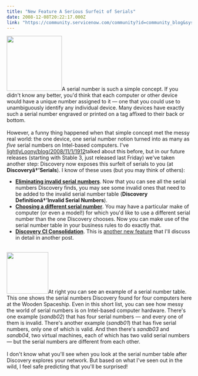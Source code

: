 ```yaml
---
title: "New Feature A Serious Surfeit of Serials"
date: 2008-12-08T20:22:17.000Z
link: "https://community.servicenow.com/community?id=community_blog&sys_id=275c6aa1dbd0dbc01dcaf3231f96197e"
---
```

<p><img  alt="" class="jive-image" src="0db3e986db90df048c8ef4621f9619fc.iix" style="width: auto; height: 150px;" />A serial number is such a simple concept. If you didn't know any better, you'd think that each computer or other device would have a unique number assigned to it — one that you could use to unambiguously identify any individual device. Many devices have exactly such a serial number engraved or printed on a tag affixed to their back or bottom.<br /><br />However, a funny thing happened when that simple concept met the messy real world: the one device, one serial number notion turned into as many as <i>five</i> serial numbers on Intel-based computers. I've <a title="lightlyLoony/blog/2008/11/1/1912" href="/community?id=community_blog&sys_id=0b6d2e29dbd0dbc01dcaf3231f9619d7" />lightlyLoony/blog/2008/11/1/1912</a>talked about this before, but in our future releases (starting with Stable 3, just released last Friday) we've taken another step: Discovery now exposes this surfeit of serials to you (at <b>Discoveryâ†’Serials</b>).<!--break--> I know of these uses (but you may think of others):<br /><ul><li><u><b>Eliminating invalid serial numbers</b></u>. Now that you can see all the serial numbers Discovery finds, you may see some invalid ones that need to be added to the invalid serial number table (<b>Discovery Definitionâ†’Invalid Serial Numbers</b>).</li><li><u><b>Choosing a different serial number</b></u>. You may have a particular make of computer (or even a model!) for which you'd like to use a different serial number than the one Discovery chooses. Now you can make use of the serial number table in your business rules to do exactly that.</li><li><u><b>Discovery CI Consolidation</b></u>. This is <a title="ki.service-now.com/index.php?title=Discovery_CI_Consolidation" href="http://wiki.service-now.com/index.php?title=Discovery_CI_Consolidation">another new feature</a> that I'll discuss in detail in another post.</li></ul><br /><img  alt="" class="jive-image" src="cb8f78c6db909f048c8ef4621f96196c.iix" style="width: auto; height: 113px;" />At right you can see an example of a serial number table. This one shows the serial numbers Discovery found for four computers here at the Wooden Spaceship. Even in this short list, you can see how messy the world of serial numbers is on Intel-based computer hardware. There's one example (<i>sandb02</i>) that has four serial numbers — and every one of them is invalid. There's another example (<i>sandb01</i>) that has five serial numbers, only one of which is valid. And then there's <i>sandb03</i> and <i>sandb04</i>, two virtual machines, each of which has two valid serial numbers — but the serial numbers are different from each other.<br /><br />I don't know what you'll see when you look at the serial number table after Discovery explores your network. But based on what I've seen out in the wild, I feel safe predicting that you'll be surprised!</p>